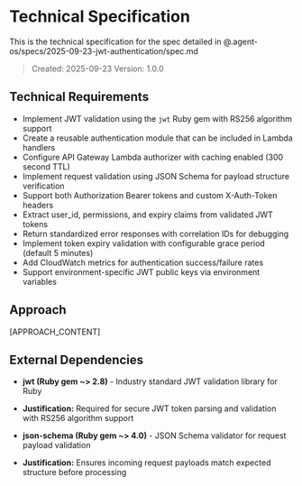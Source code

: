 # Technical Specification

This is the technical specification for the spec detailed in @.agent-os/specs/2025-09-23-jwt-authentication/spec.md

> Created: 2025-09-23
> Version: 1.0.0

## Technical Requirements

- Implement JWT validation using the `jwt` Ruby gem with RS256 algorithm support
- Create a reusable authentication module that can be included in Lambda handlers
- Configure API Gateway Lambda authorizer with caching enabled (300 second TTL)
- Implement request validation using JSON Schema for payload structure verification
- Support both Authorization Bearer tokens and custom X-Auth-Token headers
- Extract user_id, permissions, and expiry claims from validated JWT tokens
- Return standardized error responses with correlation IDs for debugging
- Implement token expiry validation with configurable grace period (default 5 minutes)
- Add CloudWatch metrics for authentication success/failure rates
- Support environment-specific JWT public keys via environment variables

## Approach

[APPROACH_CONTENT]

## External Dependencies

- **jwt (Ruby gem ~> 2.8)** - Industry standard JWT validation library for Ruby
- **Justification:** Required for secure JWT token parsing and validation with RS256 algorithm support

- **json-schema (Ruby gem ~> 4.0)** - JSON Schema validator for request payload validation
- **Justification:** Ensures incoming request payloads match expected structure before processing